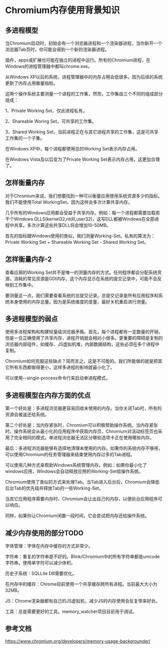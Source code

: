 # Chromium内存使用背景知识

## 多进程模型

当Chromium启动时，初始会有一个浏览器进程和一个渲染器进程，当你新开一个浏览器Tab页时，你可能会得到一个新的渲染器进程。

插件，apps或扩展也可能在独立的进程中运行。所有的Chromium进程，在Windows的进程管理器中都叫chrome.exe。

从Windows XP以后的系统，进程管理器中的内存占用会低很多。因为后续的系统更新了内存占用衡量指标。

这两个操作系统主要测量一个进程的工作集，然而，工作集由三个不同的组成部分组成：

1、Private Working Set，仅此进程私有。

2、Shareable Woring Set，可共享的工作集。

3、Shared Working Set，当前进程正在与其它进程共享的工作集，这是可共享工作集的一个子集。

在Windows XP中，每个进程都使用总的Working Set表示内存占用。

在Windows Vista及以后变为了Private Working Set表示内存占用，这更加合理了。

## 怎样衡量内存

对于Chromium来说，我们想要找到一种可以衡量应用使用系统资源多少的指标。我们不能使用Total WorkingSet，因为这样会多次计算共享内存。

几乎所有的Windows应用都会受益于共享内存。例如：每一个进程都需要加载若干个Windows DLLS(kernel32,ntdll,user32)，这写DLL都被Windows在全部进程中共享。多次计算这些共享DLL将会增加10-50MB。

首先的指标跟Windows使用的类似，我们测量Working-Set。私有的算法为：Private Working Set + Shareable Working Set - Shared Working Set。

## 怎样衡量内存-2

查看应用的Working Set并不是唯一的测量内存的方式。任何程序都会分配系统资源，消耗的常见资源是GDI内存，这个内存显示在系统的提交记录中，可能不会反映到工作集中。

要测量这一点，我们需要查看系统的总提交记录。总提交记录是所有应用程序和系统本身使用的内存总量。因为是系统维度的度量，最好关机重启进行测量。

## 多进程模型的弱点

使用多进程架构和构建轻量级浏览器矛盾。首先，每个进程都有一定数量的开销，但是一旦正确使用了共享内存，进程开销就会相对小很多。更重要的障碍是复制的浏览器内部组件，如缓存、JS虚拟机堆，内部数据结构，这些必须在多个进程中复制。

Chromium如何克服这些缺点？简而言之，这是不可能的。我们所能做的就是把其它所有东西都做得更小，这样多进程的影响就最小化了。

可以使用--single-process命令行来启动单进程模式。

## 多进程模型在内存方面的优点

第一个好处是：多进程浏览器更容易回收未使用的内存。当你关闭Tab时，所有的资源会被返还给系统。

第二个好处是：当内存紧张时，Chromium可以积极帮助操作系统。当内存紧张时，操作系统会从最小化的应用程序中获取内存页，Chromium对活动标签页也采用了完全相同的模式。单进程浏览器无法区分哪些选项卡正在使用哪些内存。

最后：多进程浏览器能够有选择地清理未使用的内存。如果你的系统内存不够用，可以使用Chromium的任务管理器来结束使用内存过多的Tab进程。

可以使用几种方式来帮助Windows系统管理内存。例如：如果你最小化了windows应用，Windows会自动释放应用的Working-Set给操作系统。

Chromium使用了类似的方式来处理Tab。当Tab进入后台后，Chromium会降低后台Tab的优先级并释放Tab的一些Working-Set。

当其它应用程序需要内存时，Chromium会让出自己的内存，以便前台应用程序可以响应。

同样，如果你让Chromium闲置一段时间，它会尝试把内存还给操作系统。

## 减少内存使用的部分TODO

字体管理：字体在内存中缓存的方式非常少。

字符串：重复的字符串是不好的。Blink/Chromium中的所有字符串都是unicode字符串。使用单字符可以减少体积。

历史子系统：SQLLite DB需要优化。

在内存中的缓存：Chrome目前使用一个共享缓存跨所有进程。当前最大大小为32MB。

JS：Chrome渲染器都有自己的JS虚拟机，减少JS的内存使用会反复带来好处。

工具：总是需要更好的工具。memory_watcher项目目前用于调试。

## 参考文档

https://www.chromium.org/developers/memory-usage-backgrounder/